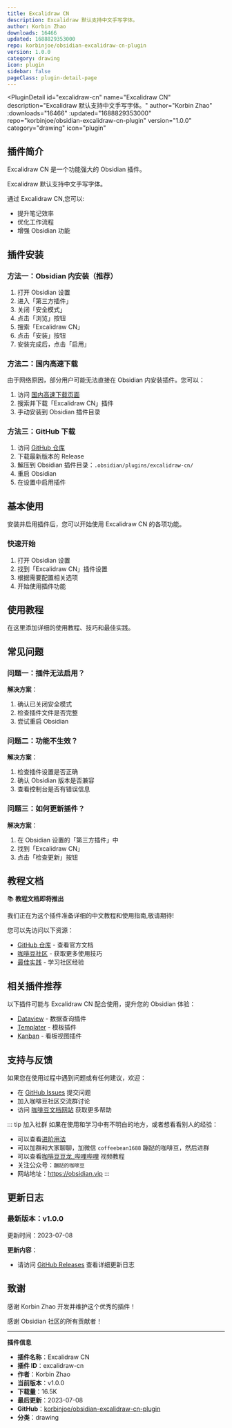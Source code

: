 ```yaml
---
title: Excalidraw CN
description: Excalidraw 默认支持中文手写字体。
author: Korbin Zhao
downloads: 16466
updated: 1688829353000
repo: korbinjoe/obsidian-excalidraw-cn-plugin
version: 1.0.0
category: drawing
icon: plugin
sidebar: false
pageClass: plugin-detail-page
---
```


<PluginDetail
  id="excalidraw-cn"
  name="Excalidraw CN"
  description="Excalidraw 默认支持中文手写字体。"
  author="Korbin Zhao"
  :downloads="16466"
  :updated="1688829353000"
  repo="korbinjoe/obsidian-excalidraw-cn-plugin"
  version="1.0.0"
  category="drawing"
  icon="plugin"
>

<!-- AUTO_GENERATED_START -->
## 插件简介

Excalidraw CN 是一个功能强大的 Obsidian 插件。

Excalidraw 默认支持中文手写字体。

通过 Excalidraw CN,您可以:

- 提升笔记效率
- 优化工作流程
- 增强 Obsidian 功能

<!-- AUTO_GENERATED_END -->

<!-- AUTO_GENERATED_START -->
## 插件安装

### 方法一：Obsidian 内安装（推荐）

1. 打开 Obsidian 设置
2. 进入「第三方插件」
3. 关闭「安全模式」
4. 点击「浏览」按钮
5. 搜索「Excalidraw CN」
6. 点击「安装」按钮
7. 安装完成后，点击「启用」

### 方法二：国内高速下载

由于网络原因，部分用户可能无法直接在 Obsidian 内安装插件。您可以：

1. 访问 [国内高速下载页面](/zh/documentation/obsidian-plugins-download.html)
2. 搜索并下载「Excalidraw CN」插件
3. 手动安装到 Obsidian 插件目录

### 方法三：GitHub 下载

1. 访问 [GitHub 仓库](https://github.com/korbinjoe/obsidian-excalidraw-cn-plugin)
2. 下载最新版本的 Release
3. 解压到 Obsidian 插件目录：`.obsidian/plugins/excalidraw-cn/`
4. 重启 Obsidian
5. 在设置中启用插件

## 基本使用

安装并启用插件后，您可以开始使用 Excalidraw CN 的各项功能。

### 快速开始

1. 打开 Obsidian 设置
2. 找到「Excalidraw CN」插件设置
3. 根据需要配置相关选项
4. 开始使用插件功能

<!-- AUTO_GENERATED_END -->

<!-- CUSTOM_CONTENT_START:tutorial -->
## 使用教程

在这里添加详细的使用教程、技巧和最佳实践。

<!-- CUSTOM_CONTENT_END:tutorial -->

<!-- SHARED_CONTENT_START -->
## 常见问题

### 问题一：插件无法启用？

**解决方案**：
1. 确认已关闭安全模式
2. 检查插件文件是否完整
3. 尝试重启 Obsidian

### 问题二：功能不生效？

**解决方案**：
1. 检查插件设置是否正确
2. 确认 Obsidian 版本是否兼容
3. 查看控制台是否有错误信息

### 问题三：如何更新插件？

**解决方案**：
1. 在 Obsidian 设置的「第三方插件」中
2. 找到「Excalidraw CN」
3. 点击「检查更新」按钮

## 教程文档

📚 **教程文档即将推出**

我们正在为这个插件准备详细的中文教程和使用指南,敬请期待!

您可以先访问以下资源：
- [GitHub 仓库](https://github.com/korbinjoe/obsidian-excalidraw-cn-plugin) - 查看官方文档
- [咖啡豆社区](/zh/bases/) - 获取更多使用技巧
- [最佳实践](/zh/best-practices/) - 学习社区经验

## 相关插件推荐

以下插件可能与 Excalidraw CN 配合使用，提升您的 Obsidian 体验：

- [Dataview](/zh/plugins/dataview.html) - 数据查询插件
- [Templater](/zh/plugins/templater-obsidian.html) - 模板插件
- [Kanban](/zh/plugins/obsidian-kanban.html) - 看板视图插件

## 支持与反馈

如果您在使用过程中遇到问题或有任何建议，欢迎：

- 在 [GitHub Issues](https://github.com/korbinjoe/obsidian-excalidraw-cn-plugin/issues) 提交问题
- 加入咖啡豆社区交流群讨论
- 访问 [咖啡豆文档网站](https://obsidian.vip) 获取更多帮助

::: tip 加入社群
如果在使用和学习中有不明白的地方，或者想看看别人的经验：
- 可以查看[进阶用法](/zh/advanced)
- 可以加群和大家聊聊，加微信 `coffeebean1688` 蹦跶的咖啡豆，然后进群
- 可以查看[咖啡豆豆龙_哔哩哔哩](https://space.bilibili.com/618777356) 视频教程
- 关注公众号：`蹦跶的咖啡豆`
- 网站地址：https://obsidian.vip
:::
<!-- SHARED_CONTENT_END -->

<!-- AUTO_GENERATED_START -->
## 更新日志

### 最新版本：v1.0.0

更新时间：2023-07-08

**更新内容**：
- 请访问 [GitHub Releases](https://github.com/korbinjoe/obsidian-excalidraw-cn-plugin/releases) 查看详细更新日志

## 致谢

感谢 Korbin Zhao 开发并维护这个优秀的插件！

感谢 Obsidian 社区的所有贡献者！

---

**插件信息**
- **插件名称**：Excalidraw CN
- **插件 ID**：excalidraw-cn
- **作者**：Korbin Zhao
- **当前版本**：v1.0.0
- **下载量**：16.5K
- **最后更新**：2023-07-08
- **GitHub**：[korbinjoe/obsidian-excalidraw-cn-plugin](https://github.com/korbinjoe/obsidian-excalidraw-cn-plugin)
- **分类**：drawing
<!-- AUTO_GENERATED_END -->

</PluginDetail>

